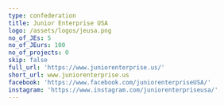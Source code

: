 ```yaml
---
type: confederation
title: Junior Enterprise USA
logo: /assets/logos/jeusa.png
no_of_JEs: 5
no_of_JEurs: 100
no_of_projects: 0
skip: false
full_url: 'https://www.juniorenterprise.us/'
short_url: www.juniorenterprise.us
facebook: 'https://www.facebook.com/juniorenterpriseUSA/'
instagram: 'https://www.instagram.com/juniorenterpriseusa/'
---
```

